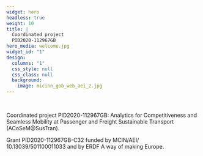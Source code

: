 ```yaml
---
widget: hero
headless: true
weight: 10
title: |
  Coordinated project
  PID2020-112967GB
hero_media: welcome.jpg
widget_id: "1"
design:
  columns: "1"
  css_style: null
  css_class: null
  background:
    image: micinn_gob_web_aei_2.jpg
---
```

<br>

Coordinated project PID2020-112967GB: Analytics for Competitiveness and Seamless Mobility at Passenger and Freight Sustainable Transport (ACoSeM@SusTran).

Grant PID2020-112967GB-C32 funded by MCIN/AEI/ 10.13039/501100011033 and  by ERDF A way of making Europe.